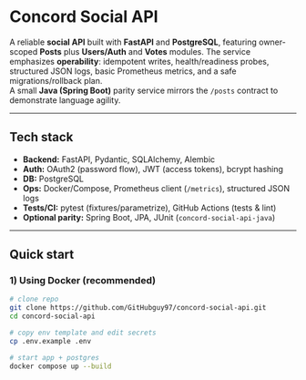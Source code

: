 # Concord Social API

A reliable **social API** built with **FastAPI** and **PostgreSQL**, featuring owner-scoped **Posts** plus **Users/Auth** and **Votes** modules. The service emphasizes **operability**: idempotent writes, health/readiness probes, structured JSON logs, basic Prometheus metrics, and a safe migrations/rollback plan.  
A small **Java (Spring Boot)** parity service mirrors the `/posts` contract to demonstrate language agility.

---

## Tech stack

- **Backend:** FastAPI, Pydantic, SQLAlchemy, Alembic  
- **Auth:** OAuth2 (password flow), JWT (access tokens), bcrypt hashing  
- **DB:** PostgreSQL  
- **Ops:** Docker/Compose, Prometheus client (`/metrics`), structured JSON logs  
- **Tests/CI:** pytest (fixtures/parametrize), GitHub Actions (tests & lint)  
- **Optional parity:** Spring Boot, JPA, JUnit (`concord-social-api-java`)

---

## Quick start

### 1) Using Docker (recommended)

```bash
# clone repo
git clone https://github.com/GitHubguy97/concord-social-api.git
cd concord-social-api

# copy env template and edit secrets
cp .env.example .env

# start app + postgres
docker compose up --build
